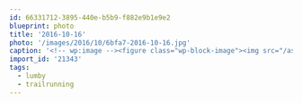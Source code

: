 ```yaml
---
id: 66331712-3895-440e-b5b9-f882e9b1e9e2
blueprint: photo
title: '2016-10-16'
photo: '/images/2016/10/6bfa7-2016-10-16.jpg'
caption: '<!-- wp:image --><figure class="wp-block-image"><img src="/assets/images/2016/10/6bfa7-2016-10-16.jpg" /></figure><!-- /wp:image --><!-- wp:paragraph --><p>Autumn #trailrunning #lumby</p><!-- /wp:paragraph -->'
import_id: '21343'
tags:
  - lumby
  - trailrunning
---
```

